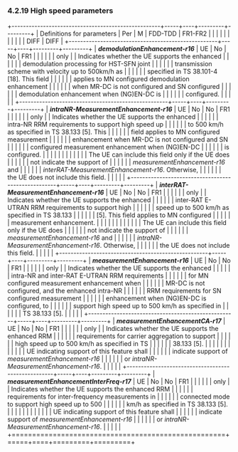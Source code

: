 ### 4.2.19 High speed parameters

+----------------------------------------------------+-----+----+---------+---------+
| Definitions for parameters                         | Per | M  | FDD-TDD | FR1-FR2 |
|                                                    |     |    |         |         |
|                                                    |     |    | DIFF    | DIFF    |
+----------------------------------------------------+-----+----+---------+---------+
| ***demodulationEnhancement-r16***                  | UE  | No | No      | FR1     |
|                                                    |     |    |         | only    |
| Indicates whether the UE supports the enhanced     |     |    |         |         |
| demodulation processing for HST-SFN joint          |     |    |         |         |
| transmission scheme with velocity up to 500km/h as |     |    |         |         |
| specified in TS 38.101-4 \[18\]. This field        |     |    |         |         |
| applies to MN configured demodulation enhancement  |     |    |         |         |
| when MR-DC is not configured and SN configured     |     |    |         |         |
| demodulation enhancement when (NG)EN-DC is         |     |    |         |         |
| configured.                                        |     |    |         |         |
+----------------------------------------------------+-----+----+---------+---------+
| ***intraNR-MeasurementEnhancement-r16***           | UE  | No | No      | FR1     |
|                                                    |     |    |         | only    |
| Indicates whether the UE supports the enhanced     |     |    |         |         |
| intra-NR RRM requirements to support high speed up |     |    |         |         |
| to 500 km/h as specified in TS 38.133 \[5\]. This  |     |    |         |         |
| field applies to MN configured measurement         |     |    |         |         |
| enhancement when MR-DC is not configured and SN    |     |    |         |         |
| configured measurement enhancement when (NG)EN-DC  |     |    |         |         |
| is configured.                                     |     |    |         |         |
|                                                    |     |    |         |         |
| The UE can include this field only if the UE does  |     |    |         |         |
| not indicate the support of                        |     |    |         |         |
| *measurementEnhancement-r16* and                   |     |    |         |         |
| *interRAT-MeasurementEnhancement-r16*. Otherwise,  |     |    |         |         |
| the UE does not include this field.                |     |    |         |         |
+----------------------------------------------------+-----+----+---------+---------+
| ***interRAT-MeasurementEnhancement-r16***          | UE  | No | No      | FR1     |
|                                                    |     |    |         | only    |
| Indicates whether the UE supports the enhanced     |     |    |         |         |
| inter-RAT E-UTRAN RRM requirements to support high |     |    |         |         |
| speed up to 500 km/h as specified in TS 38.133     |     |    |         |         |
| \[5\]. This field applies to MN configured         |     |    |         |         |
| measurement enhancement.                           |     |    |         |         |
|                                                    |     |    |         |         |
| The UE can include this field only if the UE does  |     |    |         |         |
| not indicate the support of                        |     |    |         |         |
| *measurementEnhancement-r16* and                   |     |    |         |         |
| *intraNR-MeasurementEnhancement-r16*. Otherwise,   |     |    |         |         |
| the UE does not include this field.                |     |    |         |         |
+----------------------------------------------------+-----+----+---------+---------+
| ***measurementEnhancement-r16***                   | UE  | No | No      | FR1     |
|                                                    |     |    |         | only    |
| Indicates whether the UE supports the enhanced     |     |    |         |         |
| intra-NR and inter-RAT E-UTRAN RRM requirements    |     |    |         |         |
| for MN configured measurement enhancement when     |     |    |         |         |
| MR-DC is not configured, and the enhanced intra-NR |     |    |         |         |
| RRM requirements for SN configured measurement     |     |    |         |         |
| enhancement when (NG)EN-DC is configured, to       |     |    |         |         |
| support high speed up to 500 km/h as specified in  |     |    |         |         |
| TS 38.133 \[5\].                                   |     |    |         |         |
+----------------------------------------------------+-----+----+---------+---------+
| ***measurementEnhancementCA-r17***                 | UE  | No | No      | FR1     |
|                                                    |     |    |         | only    |
| Indicates whether the UE supports the enhanced RRM |     |    |         |         |
| requirements for carrier aggregation to support    |     |    |         |         |
| high speed up to 500 km/h as specified in TS       |     |    |         |         |
| 38.133 \[5\].                                      |     |    |         |         |
|                                                    |     |    |         |         |
| UE indicating support of this feature shall        |     |    |         |         |
| indicate support of *measurementEnhancement-r16*   |     |    |         |         |
| or *intraNR-MeasurementEnhancement-r16*.           |     |    |         |         |
+----------------------------------------------------+-----+----+---------+---------+
| ***measurementEnhancementInterFreq-r17***          | UE  | No | No      | FR1     |
|                                                    |     |    |         | only    |
| Indicates whether the UE supports the enhanced RRM |     |    |         |         |
| requirements for inter-frequency measurements in   |     |    |         |         |
| connected mode to support high speed up to 500     |     |    |         |         |
| km/h as specified in TS 38.133 \[5\].              |     |    |         |         |
|                                                    |     |    |         |         |
| UE indicating support of this feature shall        |     |    |         |         |
| indicate support of *measurementEnhancement-r16*   |     |    |         |         |
| or *intraNR-MeasurementEnhancement-r16*.           |     |    |         |         |
+====================================================+=====+====+=========+=========+